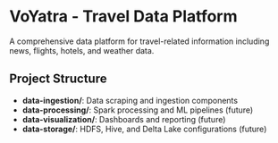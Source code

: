 # VoYatra - Travel Data Platform

A comprehensive data platform for travel-related information including news, flights, hotels, and weather data.

## Project Structure

- **data-ingestion/**: Data scraping and ingestion components
- **data-processing/**: Spark processing and ML pipelines (future)
- **data-visualization/**: Dashboards and reporting (future)
- **data-storage/**: HDFS, Hive, and Delta Lake configurations (future)
